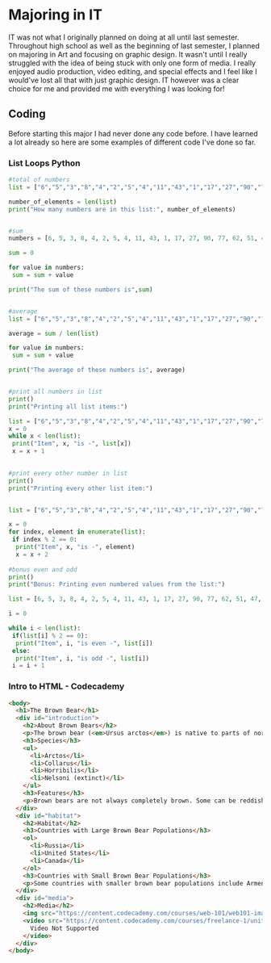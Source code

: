 # Majoring in IT
IT was not what I originally planned on doing at all until last semester. Throughout high school as well as the beginning of last semester, I planned on majoring in Art and focusing on graphic design. It wasn't until I really struggled with the idea of being stuck with only one form of media. I really enjoyed audio production, video editing, and special effects and I feel like I would've lost all that with just graphic design. IT however was a clear choice for me and provided me with everything I was looking for!

## Coding
Before starting this major I had never done any code before. I have learned a lot already so here are some examples of different code I've done so far.

### List Loops Python
```python
#total of numbers
list = ["6","5","3","8","4","2","5","4","11","43","1","17","27","90","77","62","51","47","82","86","20"]

number_of_elements = len(list)
print("How many numbers are in this list:", number_of_elements)


#sum
numbers = [6, 5, 3, 8, 4, 2, 5, 4, 11, 43, 1, 17, 27, 90, 77, 62, 51, 47, 82, 86, 20]

sum = 0

for value in numbers:
 sum = sum + value

print("The sum of these numbers is",sum)


#average
list = ["6","5","3","8","4","2","5","4","11","43","1","17","27","90","77","62","51","47","82","86","20"]

average = sum / len(list)

for value in numbers:
 sum = sum + value

print("The average of these numbers is", average)


#print all numbers in list
print()
print("Printing all list items:")

list = ["6","5","3","8","4","2","5","4","11","43","1","17","27","90","77","62","51","47","82","86","20"]
x = 0
while x < len(list):
 print("Item", x, "is -", list[x])
 x = x + 1
 

#print every other number in list
print()
print("Printing every other list item:")


list = ["6","5","3","8","4","2","5","4","11","43","1","17","27","90","77","62","51","47","82","86","20"]

x = 0
for index, element in enumerate(list):
 if index % 2 == 0:
  print("Item", x, "is -", element)
  x = x + 2
  
#bonus even and odd
print()
print("Bonus: Printing even numbered values from the list:")

list = [6, 5, 3, 8, 4, 2, 5, 4, 11, 43, 1, 17, 27, 90, 77, 62, 51, 47, 82, 86, 20]

i = 0

while i < len(list):
 if(list[i] % 2 == 0):
  print("Item", i, "is even -", list[i])
 else:
  print("Item", i, "is odd -", list[i])
 i = i + 1 
```

### Intro to HTML - Codecademy
```html
<body>
  <h1>The Brown Bear</h1>
  <div id="introduction">
    <h2>About Brown Bears</h2>
    <p>The brown bear (<em>Ursus arctos</em>) is native to parts of northern Eurasia and North America. Its conservation status is currently <strong>Least Concern</strong>.<br /><br /> There are many subspecies within the brown bear species, including the Atlas bear and the Himalayan brown bear.</p>
    <h3>Species</h3>
    <ul>
      <li>Arctos</li>
      <li>Collarus</li>
      <li>Horribilis</li>
      <li>Nelsoni (extinct)</li>
    </ul>
    <h3>Features</h3>
    <p>Brown bears are not always completely brown. Some can be reddish or yellowish. They have very large, curved claws and huge paws. Male brown bears are often 30% larger than female brown bears. They can range from 5 feet to 9 feet from head to toe.</p>
  </div>
  <div id="habitat">
    <h2>Habitat</h2>
    <h3>Countries with Large Brown Bear Populations</h3>
    <ol>
      <li>Russia</li>
      <li>United States</li>
      <li>Canada</li>
    </ol>
    <h3>Countries with Small Brown Bear Populations</h3>
    <p>Some countries with smaller brown bear populations include Armenia, Belarus, Bulgaria, China, Finland, France, Greece, India, Japan, Nepal, Poland, Romania, Slovenia, Turkmenistan, and Uzbekistan.</p>
  </div>
  <div id="media">
    <h2>Media</h2>
    <img src="https://content.codecademy.com/courses/web-101/web101-image_brownbear.jpg" alt="A Brown Bear"/>
    <video src="https://content.codecademy.com/courses/freelance-1/unit-1/lesson-2/htmlcss1-vid_brown-bear.mp4" width="320" height="240" controls>
      Video Not Supported
    </video>
  </div>
</body>
```
